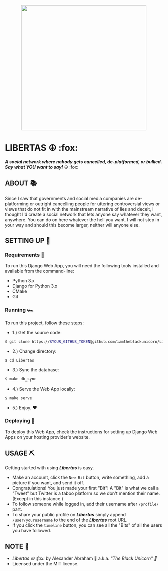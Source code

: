 <p align="center">
 <img width="400" src="https://blckunicorn.art/assets/libertas/images/banner/kitsune.svg"/>
</p>

# LIBERTAS :peace_symbol: :fox:

***A social network where nobody gets cancelled, de-platformed, or bullied. Say what YOU want to say!*** :peace_symbol: :fox:

## ABOUT :books:

Since I saw that governments and social media companies are de-platforming or outright cancelling people for uttering controversial views or views that do not fit in with the mainstream narrative of lies and deceit, I thought I'd create a social network that lets anyone say whatever they want, anywhere. You can do on here whatever the hell you want. I will not step in your way and should this become larger, neither will anyone else.

## SETTING UP :hammer:

### Requirements :school_satchel:

To run this Django Web App, you will need the following tools installed and available from the command-line:

- Python 3.x
- Django for Python 3.x
- CMake
- Git

### Running :racing_car:

To run this project, follow these steps:

- 1.) Get the source code:

```bash
$ git clone https://$YOUR_GITHUB_TOKEN@github.com/iamtheblackunicorn/Libertas.git
```

- 2.) Change directory:

```bash
$ cd Libertas
```

- 3.) Sync the database:

```bash
$ make db_sync
```

- 4.) Serve the Web App locally:

```bash
$ make serve
```

- 5.) Enjoy. :heart:

### Deploying :rocket:

To deploy this Web App, check the instructions for setting up Django Web Apps on your hosting provider's website.


## USAGE :pick:

Getting started with using ***Libertas*** is easy.
-  Make an account, click the `New Bit` button, write something, add a picture if you want, and send it off.
-  Congratulations! You just made your first "Bit"! A "Bit" is what we call a "Tweet" but Twitter is a taboo platform so we don't mention their name. (Except in this instance.)
- To follow someone while logged in, add their username after `/profile/` part.
- To share your public profile on ***Libertas*** simply append `/user/yourusername` to the end of the ***Libertas*** root URL.
- If you click the `timeline` button, you can see all the "Bits" of all the users you have followed.


## NOTE :scroll:

- *Libertas :peace_symbol: :fox:* by Alexander Abraham :black_heart: a.k.a. *"The Black Unicorn" :unicorn:*
- Licensed under the MIT license.
